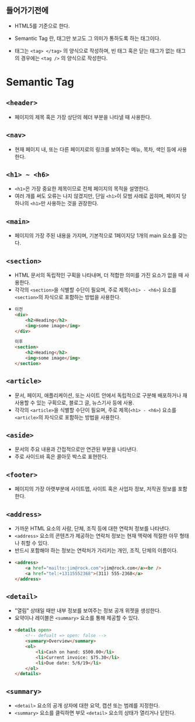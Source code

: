## 들어가기전에

-   HTML5를 기준으로 한다.

-   Semantic Tag 란, 태그만 보고도 그 의미가 통하도록 하는 태그이다.

-   태그는 `<tag> </tag>` 의 양식으로 작성하며, 빈 태그 혹은 닫는 태그가 없는 태그의 경우에는 `<tag />` 의 양식으로 작성한다.

# Semantic Tag

## `<header>`

-   페이지의 제목 혹은 가장 상단의 헤더 부분을 나타낼 때 사용한다.

## `<nav>`

-   현재 페이지 내, 또는 다른 페이지로의 링크를 보여주는 메뉴, 목차, 색인 등에 사용한다.

## `<h1> ~ <h6>`

-   `<h1>`은 가장 중요한 제목이므로 전체 페이지의 목적을 설명한다.
-   여러 개를 써도 오류는 나지 않겠지만, 단일 `<h1>`이 모범 사례로 꼽히며, 페이지 당 하나의 `<h1>`만 사용하는 것을 권장한다.

## `<main>`

-   페이지의 가장 주된 내용을 가지며, 기본적으로 1페이지당 1개의 main 요소를 갖는다.

## `<section>`

-   HTML 문서의 독립적인 구획을 나타내며, 더 적합한 의미를 가진 요소가 없을 때 사용한다.
-   각각의 `<section>`을 식별할 수단이 필요며, 주로 제목(`<h1> - <h6>`) 요소를 `<section>`의 자식으로 포함하는 방법을 사용한다.
-   ```html
    이전
    <div>
        <h2>Heading</h2>
        <img>some image</img>
    </div>

    이후
    <section>
        <h2>Heading</h2>
        <img>some image</img>
    </section>
    ```

## `<article>`

-   문서, 페이지, 애플리케이션, 또는 사이트 안에서 독립적으로 구분해 배포하거나 재사용할 수 있는 구획으로, 블로그 글, 뉴스기사 등에 사용.
-   각각의 `<article>`을 식별할 수단이 필요며, 주로 제목(`<h1> - <h6>`) 요소를 `<article>`의 자식으로 포함하는 방법을 사용한다.

## `<aside>`

-   문서의 주요 내용과 간접적으로만 연관된 부분을 나타낸다.
-   주로 사이드바 혹은 콜아웃 박스로 표현한다.

## `<footer>`

-   페이지의 가장 아랫부분에 사이트맵, 사이트 혹은 사업자 정보, 저작권 정보를 포함한다.

## `<address>`

-   가까운 HTML 요소의 사람, 단체, 조직 등에 대한 연락처 정보를 나타낸다.
-   `<address>` 요소의 콘텐츠가 제공하는 연락처 정보는 현재 맥락에 적절한 아무 형태나 취할 수 있다.
-   반드시 포함해야 하는 정보는 연락처가 가리키는 개인, 조직, 단체의 이름이다.
-   ```html
    <address>
    	<a href="mailto:jim@rock.com">jim@rock.com</a><br />
    	<a href="tel:+13115552368">(311) 555-2368</a>
    </address>
    ```

## `<detail>`

-   "열림" 상태일 때만 내부 정보를 보여주는 정보 공개 위젯을 생성한다.
-   요약이나 레이블은 `<summary>` 요소를 통해 제공할 수 있다.
-   ```html
    <details open>
    	<!-- defualt => open: false -->
    	<summary>Overview</summary>
    	<ol>
    		<li>Cash on hand: $500.00</li>
    		<li>Current invoice: $75.30</li>
    		<li>Due date: 5/6/19</li>
    	</ol>
    </details>
    ```

## `<summary>`

-   `<detail>` 요소의 공개 상자에 대한 요약, 캡션 또는 범례를 지정한다.
-   `<summary>` 요소를 클릭하면 부모 `<detail>` 요소의 상태가 열리거나 닫힌다.
